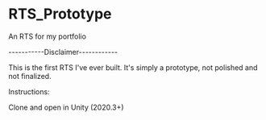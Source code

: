 # RTS_Prototype
 An RTS for my portfolio

-----------Disclaimer------------

This is the first RTS I've ever built. It's simply a prototype, not polished and not finalized.

Instructions:

Clone and open in Unity (2020.3+)
